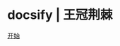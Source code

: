 # docsify | 王冠荆棘

<!-- <a href="https://github.com/WangGuanJingJi/docsify">Github</a> -->
<a href="#README">开始</a>

